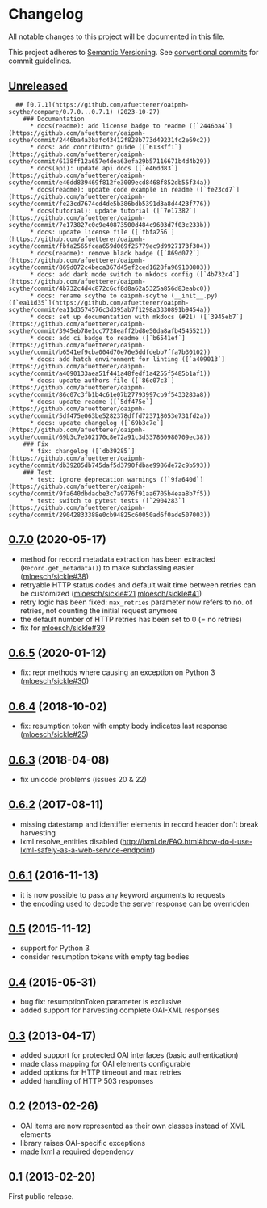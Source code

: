 # Changelog

All notable changes to this project will be documented in this file.

This project adheres to [Semantic Versioning](https://semver.org/spec/v2.0.0.html). See
[conventional commits](https://www.conventionalcommits.org/en/v1.0.0/) for commit guidelines.

## [Unreleased](https://github.com/afuetterer/oaipmh-scythe/compare/0.7.1...main)

      ## [0.7.1](https://github.com/afuetterer/oaipmh-scythe/compare/0.7.0...0.7.1) (2023-10-27)
        ### Documentation
          * docs(readme): add license badge to readme ([`2446ba4`](https://github.com/afuetterer/oaipmh-scythe/commit/2446ba4a3bafc43412f828b773d49231fc2e69c2))
          * docs: add contributor guide ([`6138ff1`](https://github.com/afuetterer/oaipmh-scythe/commit/6138ff12a657e4dea63efa29b57116671b4d4b29))
          * docs(api): update api docs ([`e46dd83`](https://github.com/afuetterer/oaipmh-scythe/commit/e46dd839469f812fe3009ecd8468f852db55f34a))
          * docs(readme): update code example in readme ([`fe23cd7`](https://github.com/afuetterer/oaipmh-scythe/commit/fe23cd7674cd4de5b386bdb5391d3a8d4423f776))
          * docs(tutorial): update tutorial ([`7e17382`](https://github.com/afuetterer/oaipmh-scythe/commit/7e173827c0c9e40873500d484c9603d7f03c233b))
          * docs: update license file ([`fbfa256`](https://github.com/afuetterer/oaipmh-scythe/commit/fbfa2565fcea659d069f25779ec9d9927173f304))
          * docs(readme): remove black badge ([`869d072`](https://github.com/afuetterer/oaipmh-scythe/commit/869d072c4beca367d45ef2ced1628fa969100803))
          * docs: add dark mode switch to mkdocs config ([`4b732c4`](https://github.com/afuetterer/oaipmh-scythe/commit/4b732c4d4c872c6cf8d8a62a5325a856d83eabc0))
          * docs: rename scythe to oaipmh-scythe (__init__.py) ([`ea11d35`](https://github.com/afuetterer/oaipmh-scythe/commit/ea11d3574576c3d395ab7f1298a3330891b9454a))
          * docs: set up documentation with mkdocs (#21) ([`3945eb7`](https://github.com/afuetterer/oaipmh-scythe/commit/3945eb78e1cc7728eaff2bd8e50da8afb4545521))
          * docs: add ci badge to readme ([`b6541ef`](https://github.com/afuetterer/oaipmh-scythe/commit/b6541ef9cba004d70e76e5ddfdebb7ffa7b30102))
          * docs: add hatch environment for linting ([`a409013`](https://github.com/afuetterer/oaipmh-scythe/commit/a4090133aea51f441a48fedf1a4255f5485b1af1))
          * docs: update authors file ([`86c07c3`](https://github.com/afuetterer/oaipmh-scythe/commit/86c07c3fb1b4c61e07b27793997cb9f5433283a8))
          * docs: update readme ([`5df475e`](https://github.com/afuetterer/oaipmh-scythe/commit/5df475e063be5282378dffd723718053e731fd2a))
          * docs: update changelog ([`69b3c7e`](https://github.com/afuetterer/oaipmh-scythe/commit/69b3c7e302170c8e72a91c3d337860980709ec38))
        ### Fix
          * fix: changelog ([`db39285`](https://github.com/afuetterer/oaipmh-scythe/commit/db39285db745daf5d3790fdbae9986de72c9b593))
        ### Test
          * test: ignore deprecation warnings ([`9fa640d`](https://github.com/afuetterer/oaipmh-scythe/commit/9fa640dbdacbe3c7a9776f91aa6705b4eaa8b7f5))
          * test: switch to pytest tests ([`2904283`](https://github.com/afuetterer/oaipmh-scythe/commit/29042833388e0cb94825c60050ad6f0ade507003))

## [0.7.0](https://github.com/afuetterer/oaipmh-scythe/compare/0.6.5...0.7.0) (2020-05-17)

- method for record metadata extraction has been extracted (`Record.get_metadata()`) to make subclassing easier ([mloesch/sickle#38](https://github.com/mloesch/sickle/pull/38))
- retryable HTTP status codes and default wait time between retries can be customized ([mloesch/sickle#21](https://github.com/mloesch/sickle/issues/21) [mloesch/sickle#41](https://github.com/mloesch/sickle/pull/41))
- retry logic has been fixed: `max_retries` parameter now refers to no. of retries, not counting the initial request anymore
- the default number of HTTP retries has been set to 0 (= no retries)
- fix for [mloesch/sickle#39](https://github.com/mloesch/sickle/pull/39)

## [0.6.5](https://github.com/afuetterer/oaipmh-scythe/compare/0.6.4...0.6.5) (2020-01-12)

- fix: repr methods where causing an exception on Python 3 ([mloesch/sickle#30](https://github.com/mloesch/sickle/issues/30))

## [0.6.4](https://github.com/afuetterer/oaipmh-scythe/compare/0.6.3...0.6.4) (2018-10-02)

- fix: resumption token with empty body indicates last response ([mloesch/sickle#25](https://github.com/mloesch/sickle/issues/25))

## [0.6.3](https://github.com/afuetterer/oaipmh-scythe/compare/0.6.2...0.6.3) (2018-04-08)

- fix unicode problems (issues 20 & 22)

## [0.6.2](https://github.com/afuetterer/oaipmh-scythe/compare/v0.6.1...0.6.2) (2017-08-11)

- missing datestamp and identifier elements in record header don\'t break harvesting
- lxml resolve_entities disabled (<http://lxml.de/FAQ.html#how-do-i-use-lxml-safely-as-a-web-service-endpoint>)

## [0.6.1](https://github.com/afuetterer/oaipmh-scythe/compare/v0.5...v0.6.1) (2016-11-13)

- it is now possible to pass any keyword arguments to requests
- the encoding used to decode the server response can be overridden

## [0.5](https://github.com/afuetterer/oaipmh-scythe/compare/v0.4...v0.5) (2015-11-12)

- support for Python 3
- consider resumption tokens with empty tag bodies

## [0.4](https://github.com/afuetterer/oaipmh-scythe/compare/v0.3...v0.4) (2015-05-31)

- bug fix: resumptionToken parameter is exclusive
- added support for harvesting complete OAI-XML responses

## [0.3](https://github.com/afuetterer/oaipmh-scythe/compare/v0.2...v0.3) (2013-04-17)

- added support for protected OAI interfaces (basic authentication)
- made class mapping for OAI elements configurable
- added options for HTTP timeout and max retries
- added handling of HTTP 503 responses

## 0.2 (2013-02-26)

- OAI items are now represented as their own classes instead of XML elements
- library raises OAI-specific exceptions
- made lxml a required dependency

## 0.1 (2013-02-20)

First public release.

